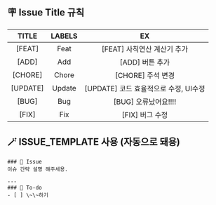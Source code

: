 ## 🪧 Issue Title 규칙
| TITLE | LABELS | EX |
|:----------:|:----:|:---------:|
| [FEAT] | Feat | [FEAT] 사칙연산 계산기 추가 |
| [ADD] | Add | [ADD] 버튼 추가 |
| [CHORE] | Chore | [CHORE] 주석 변경 |
| [UPDATE] | Update | [UPDATE] 코드 효율적으로 수정, UI수정 |
| [BUG] | Bug | [BUG] 오류났어요!!!! |
| [FIX] | Fix | [FIX] 버그 수정 |

## 🪄 ISSUE_TEMPLATE 사용 (자동으로 돼용)
```
### 📌 Issue
이슈 간략 설명 해주세용.

---
### 🚀 To-do
- [ ] \~\~하기
```
